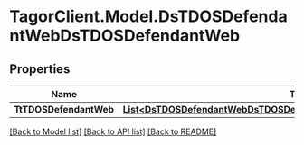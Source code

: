 # TagorClient.Model.DsTDOSDefendantWebDsTDOSDefendantWeb

## Properties

Name | Type | Description | Notes
------------ | ------------- | ------------- | -------------
**TtTDOSDefendantWeb** | [**List&lt;DsTDOSDefendantWebDsTDOSDefendantWebTtTDOSDefendantWebInner&gt;**](DsTDOSDefendantWebDsTDOSDefendantWebTtTDOSDefendantWebInner.md) |  | [optional] 

[[Back to Model list]](../README.md#documentation-for-models) [[Back to API list]](../README.md#documentation-for-api-endpoints) [[Back to README]](../README.md)

